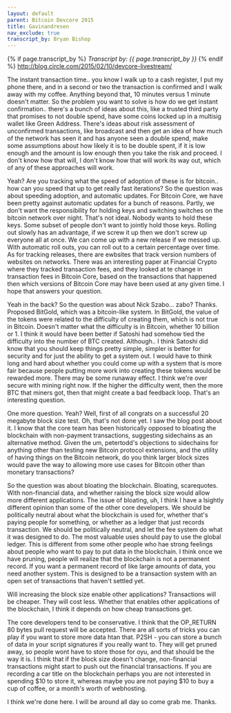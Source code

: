 ```yaml
---
layout: default
parent: Bitcoin Devcore 2015
title: Gavinandresen
nav_exclude: true
transcript_by: Bryan Bishop
---
```


{% if page.transcript_by %} <i>Transcript by:
{{ page.transcript_by }}</i> {% endif %}
<http://blog.circle.com/2015/02/10/devcore-livestream/>

The instant transaction time.. you know I walk up to a cash register, I
put my phone there, and in a second or two the transaction is confirmed
and I walk away with my coffee. Anything beyond that, 10 minutes versus
1 minute doesn't matter. So the problem you want to solve is how do we
get instant confirmation.. there's a bunch of ideas about this, like a
trusted third party that promises to not double spend, have some coins
locked up in a multisig wallet like Green Address. There's ideas about
risk assessment of unconfirmed transactions, like broadcast and then get
an idea of how much of the network has seen it and has anyone seen a
double spend, make some assumptions about how likely it is to be double
spent, if it is low enough and the amount is low enough then you take
the risk and proceed. I don't know how that will, I don't know how that
will work its way out, which of any of these approaches will work.

Yeah? Are you tracking what the speed of adoption of these is for
bitcoin.. how can you speed that up to get really fast iterations? So
the question was about speeding adoption, and automatic updates. For
Bitcoin Core, we have been pretty against automatic updates for a bunch
of reasons. Partly, we don't want the responsibility for holding keys
and switching switches on the bitcoin network over night. That's not
ideal. Nobody wants to hold these keys. Some subset of people don't want
to jointly hold those keys. Rolling out slowly has an advantage, if we
screw it up then we don't screw up everyone all at once. We can come up
with a new release if we messed up. With automatic roll outs, you can
roll out to a certain percentage over time. As for tracking releases,
there are ewbsites that track version numbers of websites on networks.
There was an interesting paper at Financial Crypto where they tracked
transaction fees, and they looked at te change in transaction fees in
Bitcoin Core, based on the transactions that happened then which
versions of Bitcoin Core may have been used at any given time. I hope
that answers your question.

Yeah in the back? So the question was about Nick Szabo... zabo? Thanks.
Proposed BitGold, which was a bitcoin-like system. In BitGold, the value
of the tokens were related to the difficulty of creating them, which is
not true in Bitcoin. Doesn't matter what the difficulty is in Bitcoin,
whether 10 billion or 1. I think it would have been better if Satoshi
had somehow tied the difficulty into the number of BTC created.
Although.. I think Satoshi did know that you should keep things pretty
simple, simpler is better for security and for just the ability to get a
system out. I would have to think long and hard about whether you could
come up with a system that is more fair because people putting more work
into creating these tokens would be rewarded more. There may be some
runaway effect. I think we're over secure with mining right now. If the
higher the difficulty went, then the more BTC that miners got, then that
might create a bad feedback loop. That's an interesting question.

One more question. Yeah? Well, first of all congrats on a successful 20
megabyte block size test. Oh, that's not done yet. I saw the blog post
about it. I know that the core team has been historically opposed to
bloating the blockchain with non-payment transactions, suggesting
sidechains as an alternative method. Given the um, petertodd's
objections to sidechains for anything other than testing new Bitcoin
protocol extensions, and the utility of having things on the Bitcoin
network, do you think larger block sizes would pave the way to allowing
more use cases for Bitcoin other than monetary transactions?

So the question was about bloating the blockchain. Bloating,
scarequotes. With non-financial data, and whether raising the block size
would allow more different applications. The issue of bloating, uh, I
think I have a lsightly different opinion than some of the other core
developers. We should be politically neutral about what the blockchain
is used for, whether that's paying people for something, or whether as a
ledger that just records transaction. We should be politically neutral,
and let the fee system do what it was designed to do. The most valuable
uses should pay to use the global ledger. This is different from some
other people who hae strong feelings about people who want to pay to put
data in the blockchain. I think once we have pruning, people will
realize that the blockchain is not a permanent record. If you want a
permanent record of like large amounts of data, you need another system.
This is designed to be a transaction system with an open set of
transactions that haven't settled yet.

Will increasing the block size enable other applications? Transactions
will be cheaper. They will cost less. Whether that enables other
applications of the blockchain, I think it depends on how cheap
transactions get.

The core developers tend to be conservative. I think that the OP_RETURN
80 bytes pull request will be accepted. There are all sorts of tricks
you can play if you want to store more data htan that. P2SH - you can
store a bunch of data in your script signatures if you really want to.
They will get pruned away, so people wont have to store those for oyu,
and that should be the way it is. I think that if the block size doesn't
change, non-financial transactions might start to push out the financial
transactions. If you are recording a car title on the blockchain perhaps
you are not interested in spending $10 to store it, whereas maybe you
are not paying $10 to buy a cup of coffee, or a month's worth of
webhosting.

I think we're done here. I will be around all day so come grab me.
Thanks.
